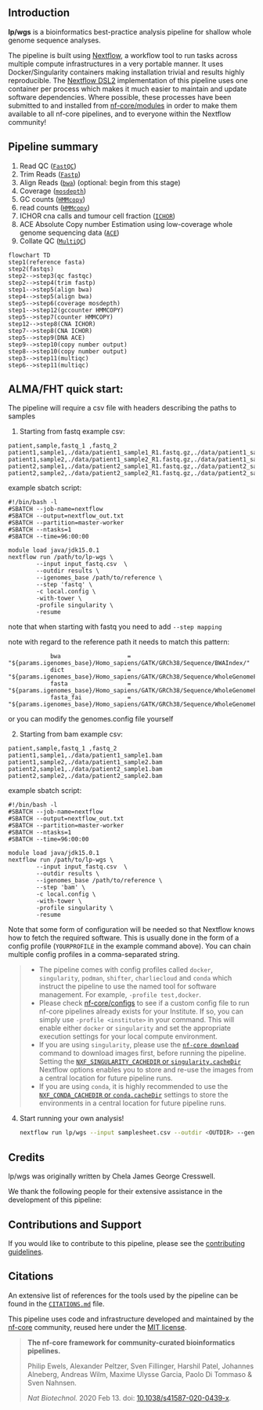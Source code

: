 ## Introduction

**lp/wgs** is a bioinformatics best-practice analysis pipeline for shallow whole genome sequence analyses.

The pipeline is built using [Nextflow](https://www.nextflow.io), a workflow tool to run tasks across multiple compute infrastructures in a very portable manner. It uses Docker/Singularity containers making installation trivial and results highly reproducible. The [Nextflow DSL2](https://www.nextflow.io/docs/latest/dsl2.html) implementation of this pipeline uses one container per process which makes it much easier to maintain and update software dependencies. Where possible, these processes have been submitted to and installed from [nf-core/modules](https://github.com/nf-core/modules) in order to make them available to all nf-core pipelines, and to everyone within the Nextflow community!

## Pipeline summary

1. Read QC ([`FastQC`](https://www.bioinformatics.babraham.ac.uk/projects/fastqc/))
2. Trim Reads ([`Fastp`](https://github.com/OpenGene/fastp))
3. Align Reads ([`bwa`](https://github.com/lh3/bwa)) (optional: begin from this stage)
4. Coverage ([`mosdepth`](https://github.com/brentp/mosdepth))
5. GC counts ([`HMMcopy`](http://compbio.bccrc.ca/software/hmmcopy/))
6. read counts ([`HMMcopy`](http://compbio.bccrc.ca/software/hmmcopy/))
7. ICHOR cna calls and tumour cell fraction ([`ICHOR`](https://github.com/broadinstitute/ichorCNA/wiki))
8. ACE Absolute Copy number Estimation using low-coverage whole genome sequencing data ([`ACE`](https://github.com/tgac-vumc/ACE))
5. Collate QC ([`MultiQC`](http://multiqc.info/))


```mermaid
flowchart TD
step1(reference fasta)
step2(fastqs)
step2-->step3(qc fastqc)
step2-->step4(trim fastp)
step1-->step5(align bwa)
step4-->step5(align bwa)
step5-->step6(coverage mosdepth)
step1-->step12(gccounter HMMCOPY)
step5-->step7(counter HMMCOPY)
step12-->step8(CNA ICHOR)
step7-->step8(CNA ICHOR)
step5-->step9(DNA ACE)
step9-->step10(copy number output)
step8-->step10(copy number output)
step3-->step11(multiqc)
step6-->step11(multiqc)
```

## ALMA/FHT quick start:

The pipeline will require a csv file with headers describing the paths to samples

1. Starting from fastq example csv:
```
patient,sample,fastq_1 ,fastq_2
patient1,sample1,./data/patient1_sample1_R1.fastq.gz,./data/patient1_sample1_R2.fastq.gz
patient1,sample2,./data/patient1_sample2_R1.fastq.gz,./data/patient1_sample2_R2.fastq.gz
patient2,sample1,./data/patient2_sample1_R1.fastq.gz,./data/patient2_sample1_R2.fastq.gz
patient2,sample2,./data/patient2_sample2_R1.fastq.gz,./data/patient2_sample2_R2.fastq.gz
```
example sbatch script:
```
#!/bin/bash -l
#SBATCH --job-name=nextflow
#SBATCH --output=nextflow_out.txt
#SBATCH --partition=master-worker
#SBATCH --ntasks=1
#SBATCH --time=96:00:00

module load java/jdk15.0.1
nextflow run /path/to/lp-wgs \
		--input input_fastq.csv  \
		--outdir results \
		--igenomes_base /path/to/reference \
		--step 'fastq' \
		-c local.config \
		-with-tower \
		-profile singularity \
		-resume
 ```
 note that when starting with fastq you need to add `--step mapping`
 
 note with regard to the reference path it needs to match this pattern:
```
            bwa                   = "${params.igenomes_base}/Homo_sapiens/GATK/GRCh38/Sequence/BWAIndex/"
            dict                  = "${params.igenomes_base}/Homo_sapiens/GATK/GRCh38/Sequence/WholeGenomeFasta/Homo_sapiens_assembly38.dict"
            fasta                 = "${params.igenomes_base}/Homo_sapiens/GATK/GRCh38/Sequence/WholeGenomeFasta/Homo_sapiens_assembly38.fasta"
            fasta_fai             = "${params.igenomes_base}/Homo_sapiens/GATK/GRCh38/Sequence/WholeGenomeFasta/Homo_sapiens_assembly38.fasta.fai"
```
or you can modify the genomes.config file yourself


2. Starting from bam example csv:
```
patient,sample,fastq_1 ,fastq_2
patient1,sample1,./data/patient1_sample1.bam
patient1,sample2,./data/patient1_sample2.bam
patient2,sample1,./data/patient2_sample1.bam
patient2,sample2,./data/patient2_sample2.bam
```
example sbatch script:
```
#!/bin/bash -l
#SBATCH --job-name=nextflow
#SBATCH --output=nextflow_out.txt
#SBATCH --partition=master-worker
#SBATCH --ntasks=1
#SBATCH --time=96:00:00

module load java/jdk15.0.1
nextflow run /path/to/lp-wgs \
		--input input_fastq.csv  \
		--outdir results \
		--igenomes_base /path/to/reference \
		--step 'bam' \
		-c local.config \
		-with-tower \
		-profile singularity \
		-resume
 ```

   Note that some form of configuration will be needed so that Nextflow knows how to fetch the required software. This is usually done in the form of a config profile (`YOURPROFILE` in the example command above). You can chain multiple config profiles in a comma-separated string.

   > - The pipeline comes with config profiles called `docker`, `singularity`, `podman`, `shifter`, `charliecloud` and `conda` which instruct the pipeline to use the named tool for software management. For example, `-profile test,docker`.
   > - Please check [nf-core/configs](https://github.com/nf-core/configs#documentation) to see if a custom config file to run nf-core pipelines already exists for your Institute. If so, you can simply use `-profile <institute>` in your command. This will enable either `docker` or `singularity` and set the appropriate execution settings for your local compute environment.
   > - If you are using `singularity`, please use the [`nf-core download`](https://nf-co.re/tools/#downloading-pipelines-for-offline-use) command to download images first, before running the pipeline. Setting the [`NXF_SINGULARITY_CACHEDIR` or `singularity.cacheDir`](https://www.nextflow.io/docs/latest/singularity.html?#singularity-docker-hub) Nextflow options enables you to store and re-use the images from a central location for future pipeline runs.
   > - If you are using `conda`, it is highly recommended to use the [`NXF_CONDA_CACHEDIR` or `conda.cacheDir`](https://www.nextflow.io/docs/latest/conda.html) settings to store the environments in a central location for future pipeline runs.

4. Start running your own analysis!

   <!-- TODO nf-core: Update the example "typical command" below used to run the pipeline -->

   ```bash
   nextflow run lp/wgs --input samplesheet.csv --outdir <OUTDIR> --genome GRCh38 -profile <docker/singularity/podman/shifter/charliecloud/conda/institute>
   ```

## Credits

lp/wgs was originally written by Chela James George Cresswell.

We thank the following people for their extensive assistance in the development of this pipeline:

<!-- TODO nf-core: If applicable, make list of people who have also contributed -->

## Contributions and Support

If you would like to contribute to this pipeline, please see the [contributing guidelines](.github/CONTRIBUTING.md).

## Citations

<!-- TODO nf-core: Add citation for pipeline after first release. Uncomment lines below and update Zenodo doi and badge at the top of this file. -->
<!-- If you use  lp/wgs for your analysis, please cite it using the following doi: [10.5281/zenodo.XXXXXX](https://doi.org/10.5281/zenodo.XXXXXX) -->

<!-- TODO nf-core: Add bibliography of tools and data used in your pipeline -->

An extensive list of references for the tools used by the pipeline can be found in the [`CITATIONS.md`](CITATIONS.md) file.

This pipeline uses code and infrastructure developed and maintained by the [nf-core](https://nf-co.re) community, reused here under the [MIT license](https://github.com/nf-core/tools/blob/master/LICENSE).

> **The nf-core framework for community-curated bioinformatics pipelines.**
>
> Philip Ewels, Alexander Peltzer, Sven Fillinger, Harshil Patel, Johannes Alneberg, Andreas Wilm, Maxime Ulysse Garcia, Paolo Di Tommaso & Sven Nahnsen.
>
> _Nat Biotechnol._ 2020 Feb 13. doi: [10.1038/s41587-020-0439-x](https://dx.doi.org/10.1038/s41587-020-0439-x).
